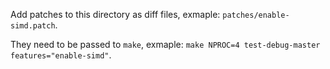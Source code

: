 Add patches to this directory as diff files, exmaple: `patches/enable-simd.patch`.

They need to be passed to `make`, exmaple: `make NPROC=4 test-debug-master features="enable-simd"`.


